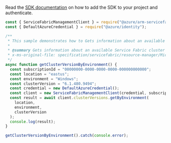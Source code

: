Read the [SDK documentation](https://github.com/Azure/azure-sdk-for-js/blob/%40azure%2Farm-servicefabric_2.0.1/sdk/servicefabric/arm-servicefabric/README.md) on how to add the SDK to your project and authenticate.

```javascript
const { ServiceFabricManagementClient } = require("@azure/arm-servicefabric");
const { DefaultAzureCredential } = require("@azure/identity");

/**
 * This sample demonstrates how to Gets information about an available Service Fabric cluster code version by environment.
 *
 * @summary Gets information about an available Service Fabric cluster code version by environment.
 * x-ms-original-file: specification/servicefabric/resource-manager/Microsoft.ServiceFabric/stable/2021-06-01/examples/ClusterVersionsGetByEnvironment_example.json
 */
async function getClusterVersionByEnvironment() {
  const subscriptionId = "00000000-0000-0000-0000-000000000000";
  const location = "eastus";
  const environment = "Windows";
  const clusterVersion = "6.1.480.9494";
  const credential = new DefaultAzureCredential();
  const client = new ServiceFabricManagementClient(credential, subscriptionId);
  const result = await client.clusterVersions.getByEnvironment(
    location,
    environment,
    clusterVersion
  );
  console.log(result);
}

getClusterVersionByEnvironment().catch(console.error);
```

